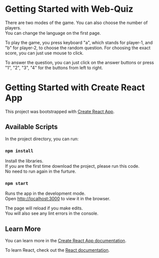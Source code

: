 # Getting Started with Web-Quiz
There are two modes of the game. You can also choose the number of players.\
You can change the language on the first page.

To play the game, you press keyboard "a", which stands for player-1, and "b" for player-2, to choose the random question. For choosing the exact score, you can just use mouse to click.

To answer the question, you can just click on the answer buttons or press "1", "2", "3", "4" for the buttons from left to right.

# Getting Started with Create React App

This project was bootstrapped with [Create React App](https://github.com/facebook/create-react-app).

## Available Scripts

In the project directory, you can run:

### `npm install`

Install the libraries.\
If you are the first time download the project, please run this code.\
No need to run again in the furture.

### `npm start`

Runs the app in the development mode.\
Open [http://localhost:3000](http://localhost:3000) to view it in the browser.

The page will reload if you make edits.\
You will also see any lint errors in the console.

## Learn More

You can learn more in the [Create React App documentation](https://facebook.github.io/create-react-app/docs/getting-started).

To learn React, check out the [React documentation](https://reactjs.org/).
